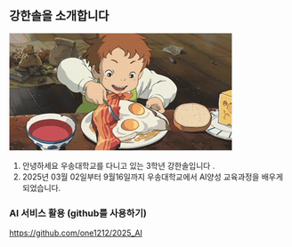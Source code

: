 ## 강한솔을 소개합니다
![이미지 1](이미지/얌.gif)
1. 안녕하세요 우송대학교를 다니고 있는 3학년 강한솔입니다 .
2. 2025년 03월 02일부터 9월16일까지 우송대학교에서 AI양성 교육과정을 배우게 되었습니다.

### AI 서비스 활용 (github를 사용하기)
https://github.com/one1212/2025_AI
